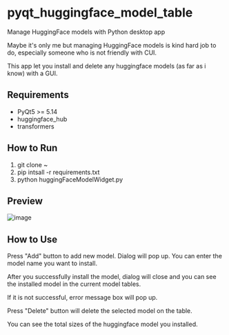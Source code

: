# pyqt_huggingface_model_table
Manage HuggingFace models with Python desktop app

Maybe it's only me but managing HuggingFace models is kind hard job to do, especially someone who is not friendly with CUI.

This app let you install and delete any huggingface models (as far as i know) with a GUI.

## Requirements
* PyQt5 >= 5.14
* huggingface_hub
* transformers

## How to Run
1. git clone ~
2. pip intsall -r requirements.txt
3. python huggingFaceModelWidget.py

## Preview
![image](https://github.com/yjg30737/pyqt_huggingface_model_table/assets/55078043/60fe68a9-7ff3-4d2a-9970-c5c071c83dbe)

## How to Use
Press "Add" button to add new model. Dialog will pop up. You can enter the model name you want to install.

After you successfully install the model, dialog will close and you can see the installed model in the current model tables.

If it is not successful, error message box will pop up.  

Press "Delete" button will delete the selected model on the table.

You can see the total sizes of the huggingface model you installed.

